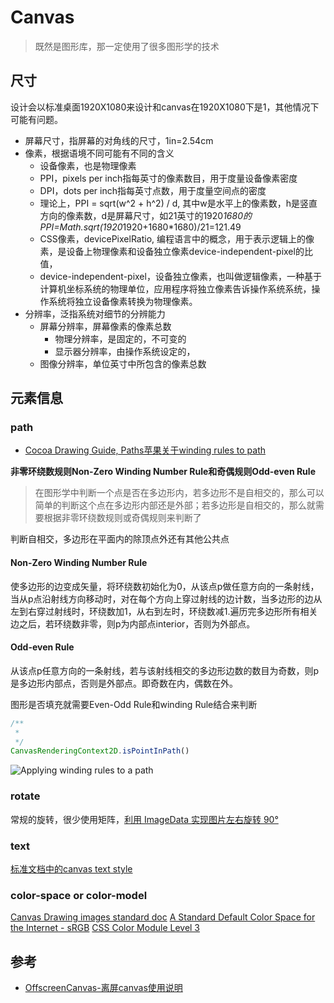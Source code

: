 # Canvas

> 既然是图形库，那一定使用了很多图形学的技术

## 尺寸

设计会以标准桌面1920X1080来设计和canvas在1920X1080下是1，其他情况下可能有问题。

- 屏幕尺寸，指屏幕的对角线的尺寸，1in=2.54cm
- 像素，根据语境不同可能有不同的含义
    - 设备像素，也是物理像素
    - PPI，pixels per inch指每英寸的像素数目，用于度量设备像素密度
    - DPI，dots per inch指每英寸点数，用于度量空间点的密度
    - 理论上，PPI = sqrt(w^2 + h^2) / d, 其中w是水平上的像素数，h是竖直方向的像素数，d是屏幕尺寸，如21英寸的1920*1680的PPI=Math.sqrt(1920*1920+1680*1680)/21=121.49
    - CSS像素，devicePixelRatio, 编程语言中的概念，用于表示逻辑上的像素，是设备上物理像素和设备独立像素device-independent-pixel的比值，
    - device-independent-pixel，设备独立像素，也叫做逻辑像素，一种基于计算机坐标系统的物理单位，应用程序将独立像素告诉操作系统系统，操作系统将独立设备像素转换为物理像素。
- 分辨率，泛指系统对细节的分辨能力
    - 屏幕分辨率，屏幕像素的像素总数
        - 物理分辨率，是固定的，不可变的
        - 显示器分辨率，由操作系统设定的，
    - 图像分辨率，单位英寸中所包含的像素总数


## 元素信息

### path

- [Cocoa Drawing Guide, Paths苹果关于winding rules to path](https://developer.apple.com/library/archive/documentation/Cocoa/Conceptual/CocoaDrawingGuide/Paths/Paths.html)

**非零环绕数规则Non-Zero Winding Number Rule和奇偶规则Odd-even Rule**

> 在图形学中判断一个点是否在多边形内，若多边形不是自相交的，那么可以简单的判断这个点在多边形内部还是外部；若多边形是自相交的，那么就需要根据非零环绕数规则或奇偶规则来判断了

判断自相交，多边形在平面内的除顶点外还有其他公共点

#### Non-Zero Winding Number Rule
使多边形的边变成矢量，将环绕数初始化为0，从该点p做任意方向的一条射线，当从p点沿射线方向移动时，对在每个方向上穿过射线的边计数，当多边形的边从左到右穿过射线时，环绕数加1，从右到左时，环绕数减1.遍历完多边形所有相关边之后，若环绕数非零，则p为内部点interior，否则为外部点。

#### Odd-even Rule
从该点p任意方向的一条射线，若与该射线相交的多边形边数的数目为奇数，则p是多边形内部点，否则是外部点。即奇数在内，偶数在外。

图形是否填充就需要Even-Odd Rule和winding Rule结合来判断
```js
/**
 * 
 */
CanvasRenderingContext2D.isPointInPath()
```
![Applying winding rules to a path](https://developer.apple.com/library/archive/documentation/Cocoa/Conceptual/CocoaDrawingGuide/Art/winding_path_crossing_2x.png)

### rotate 

常规的旋转，很少使用矩阵，[利用 ImageData 实现图片左右旋转 90°](https://blog.csdn.net/frgod/article/details/106055830)

### text

[标准文档中的canvas text style](https://html.spec.whatwg.org/multipage/canvas.html#text-styles)

### color-space or color-model

[Canvas Drawing images standard doc](https://html.spec.whatwg.org/multipage/canvas.html#drawing-images)
[A Standard Default Color Space for the Internet - sRGB](https://www.w3.org/Graphics/Color/sRGB.html)
[CSS Color Module Level 3](https://www.w3.org/TR/css-color-3/#rgb-color)

## 参考

- [OffscreenCanvas-离屏canvas使用说明](https://zhuanlan.zhihu.com/p/100375855)